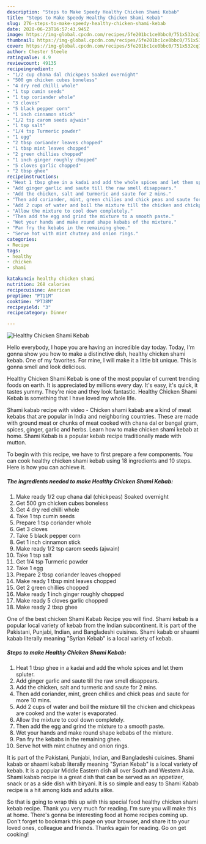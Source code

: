 ```yaml
---
description: "Steps to Make Speedy Healthy Chicken Shami Kebab"
title: "Steps to Make Speedy Healthy Chicken Shami Kebab"
slug: 276-steps-to-make-speedy-healthy-chicken-shami-kebab
date: 2020-06-23T16:57:43.945Z
image: https://img-global.cpcdn.com/recipes/5fe201bc1ce0bbc0/751x532cq70/healthy-chicken-shami-kebab-recipe-main-photo.jpg
thumbnail: https://img-global.cpcdn.com/recipes/5fe201bc1ce0bbc0/751x532cq70/healthy-chicken-shami-kebab-recipe-main-photo.jpg
cover: https://img-global.cpcdn.com/recipes/5fe201bc1ce0bbc0/751x532cq70/healthy-chicken-shami-kebab-recipe-main-photo.jpg
author: Chester Steele
ratingvalue: 4.9
reviewcount: 49135
recipeingredient:
- "1/2 cup chana dal chickpeas Soaked overnight"
- "500 gm chicken cubes boneless"
- "4 dry red chilli whole"
- "1 tsp cumin seeds"
- "1 tsp coriander whole"
- "3 cloves"
- "5 black pepper corn"
- "1 inch cinnamon stick"
- "1/2 tsp carom seeds ajwain"
- "1 tsp salt"
- "1/4 tsp Turmeric powder"
- "1 egg"
- "2 tbsp coriander leaves chopped"
- "1 tbsp mint leaves chopped"
- "2 green chillies chopped"
- "1 inch ginger roughly chopped"
- "5 cloves garlic chopped"
- "2 tbsp ghee"
recipeinstructions:
- "Heat 1 tbsp ghee in a kadai and add the whole spices and let them spluter."
- "Add ginger garlic and saute till the raw smell disappears."
- "Add the chicken, salt and turmeric and saute for 2 mins."
- "Then add coriander, mint, green chilies and chick peas and saute for more 10 mins."
- "Add 2 cups of water and boil the mixture till the chicken and chickpeas are cooked and the water is evaporated."
- "Allow the mixture to cool down completely."
- "Then add the egg and grind the mixture to a smooth paste."
- "Wet your hands and make round shape kebabs of the mixture."
- "Pan fry the kebabs in the remaining ghee."
- "Serve hot with mint chutney and onion rings."
categories:
- Recipe
tags:
- healthy
- chicken
- shami

katakunci: healthy chicken shami 
nutrition: 268 calories
recipecuisine: American
preptime: "PT11M"
cooktime: "PT38M"
recipeyield: "3"
recipecategory: Dinner

---
```



![Healthy Chicken Shami Kebab](https://img-global.cpcdn.com/recipes/5fe201bc1ce0bbc0/751x532cq70/healthy-chicken-shami-kebab-recipe-main-photo.jpg)

Hello everybody, I hope you are having an incredible day today. Today, I'm gonna show you how to make a distinctive dish, healthy chicken shami kebab. One of my favorites. For mine, I will make it a little bit unique. This is gonna smell and look delicious.

Healthy Chicken Shami Kebab is one of the most popular of current trending foods on earth. It is appreciated by millions every day. It's easy, it's quick, it tastes yummy. They're nice and they look fantastic. Healthy Chicken Shami Kebab is something that I have loved my whole life.

Shami kabab recipe with video - Chicken shami kabab are a kind of meat kebabs that are popular in India and neighboring countries. These are made with ground meat or chunks of meat cooked with chana dal or bengal gram, spices, ginger, garlic and herbs. Learn how to make chicken shami kebab at home. Shami Kebab is a popular kebab recipe traditionally made with mutton.


To begin with this recipe, we have to first prepare a few components. You can cook healthy chicken shami kebab using 18 ingredients and 10 steps. Here is how you can achieve it.

<!--inarticleads1-->

##### The ingredients needed to make Healthy Chicken Shami Kebab:

1. Make ready 1/2 cup chana dal (chickpeas) Soaked overnight
1. Get 500 gm chicken cubes boneless
1. Get 4 dry red chilli whole
1. Take 1 tsp cumin seeds
1. Prepare 1 tsp coriander whole
1. Get 3 cloves
1. Take 5 black pepper corn
1. Get 1 inch cinnamon stick
1. Make ready 1/2 tsp carom seeds (ajwain)
1. Take 1 tsp salt
1. Get 1/4 tsp Turmeric powder
1. Take 1 egg
1. Prepare 2 tbsp coriander leaves chopped
1. Make ready 1 tbsp mint leaves chopped
1. Get 2 green chillies chopped
1. Make ready 1 inch ginger roughly chopped
1. Make ready 5 cloves garlic chopped
1. Make ready 2 tbsp ghee


One of the best chicken Shami Kabab Recipe you will find. Shami kebab is a popular local variety of kebab from the Indian subcontinent. It is part of the Pakistani, Punjabi, Indian, and Bangladeshi cuisines. Shami kabab or shaami kabab literally meaning &#34;Syrian Kebab&#34; is a local variety of kebab. 

<!--inarticleads2-->

##### Steps to make Healthy Chicken Shami Kebab:

1. Heat 1 tbsp ghee in a kadai and add the whole spices and let them spluter.
1. Add ginger garlic and saute till the raw smell disappears.
1. Add the chicken, salt and turmeric and saute for 2 mins.
1. Then add coriander, mint, green chilies and chick peas and saute for more 10 mins.
1. Add 2 cups of water and boil the mixture till the chicken and chickpeas are cooked and the water is evaporated.
1. Allow the mixture to cool down completely.
1. Then add the egg and grind the mixture to a smooth paste.
1. Wet your hands and make round shape kebabs of the mixture.
1. Pan fry the kebabs in the remaining ghee.
1. Serve hot with mint chutney and onion rings.


It is part of the Pakistani, Punjabi, Indian, and Bangladeshi cuisines. Shami kabab or shaami kabab literally meaning &#34;Syrian Kebab&#34; is a local variety of kebab. It is a popular Middle Eastern dish all over South and Western Asia. Shami kabab recipe is a great dish that can be served as an appetizer, snack or as a side dish with biryani. It is so simple and easy to Shami Kabab recipe is a hit among kids and adults alike. 

So that is going to wrap this up with this special food healthy chicken shami kebab recipe. Thank you very much for reading. I'm sure you will make this at home. There's gonna be interesting food at home recipes coming up. Don't forget to bookmark this page on your browser, and share it to your loved ones, colleague and friends. Thanks again for reading. Go on get cooking!
